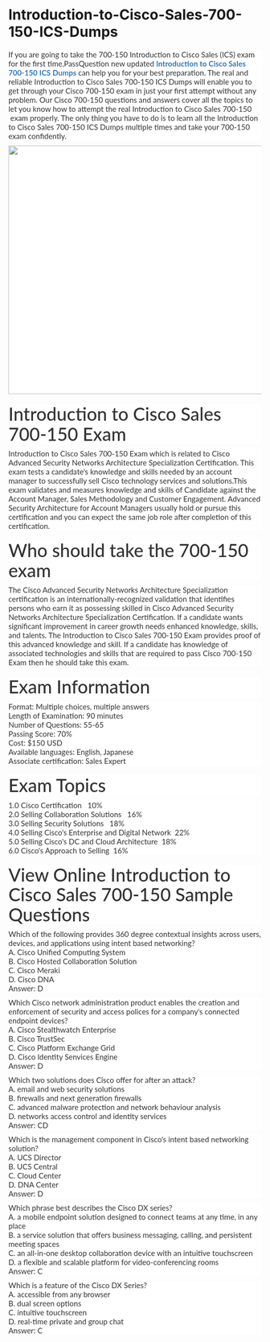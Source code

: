 # Introduction-to-Cisco-Sales-700-150-ICS-Dumps
<p>
	<span style="font-size:12px;font-weight:normal;"><span style="white-space:normal;">
	<p style="box-sizing:border-box;margin-top:0px;margin-bottom:10px;color:#333333;font-family:Lato;font-size:15px;white-space:normal;background-color:#FFFFFF;">
		If you are going to take the 700-150 Introduction to Cisco Sales (ICS) exam for the first time,PassQuestion new updated&nbsp;<span style="box-sizing:border-box;font-weight:700;"><a href="https://www.passquestion.com/700-150.html" style="box-sizing:border-box;background-color:transparent;color:#337AB7;text-decoration-line:none;">Introduction to Cisco Sales 700-150 ICS Dumps</a></span>&nbsp;can help you for your best preparation. The real and reliable Introduction to Cisco Sales 700-150 ICS Dumps will enable you to get through your Cisco 700-150 exam in just your first attempt without any problem. Our Cisco 700-150 questions and answers cover all the topics to let you know how to attempt the real Introduction to Cisco Sales 700-150 &nbsp;exam properly. The only thing you have to do is to learn all the Introduction to Cisco Sales 700-150 ICS Dumps multiple times and take your 700-150 exam confidently.
	</p>
	<p style="box-sizing:border-box;margin-top:0px;margin-bottom:10px;color:#333333;font-family:Lato;font-size:15px;white-space:normal;background-color:#FFFFFF;">
		<img alt="" src="https://www.passquestion.com/uploads/pqcom/images/20220404/50cc9d83ca7f4c97c558c0bb50bfbafb.png" style="box-sizing:border-box;vertical-align:middle;max-width:100%;height:494px;width:600px;" />
	</p>
	<h1 style="box-sizing:border-box;margin:20px 0px 10px;font-size:36px;font-family:Lato;font-weight:500;line-height:1.1;color:#333333;white-space:normal;background-color:#FFFFFF;">
		Introduction to Cisco Sales 700-150 Exam
	</h1>
	<p style="box-sizing:border-box;margin-top:0px;margin-bottom:10px;color:#333333;font-family:Lato;font-size:15px;white-space:normal;background-color:#FFFFFF;">
		Introduction to Cisco Sales 700-150 Exam which is related to Cisco Advanced Security Networks Architecture Specialization Certification. This exam tests a candidate's knowledge and skills needed by an account manager to successfully sell Cisco technology services and solutions.This exam validates and measures knowledge and skills of Candidate against the Account Manager, Sales Methodology and Customer Engagement. Advanced Security Architecture for Account Managers usually hold or pursue this certification and you can expect the same job role after completion of this certification.
	</p>
	<h1 style="box-sizing:border-box;margin:20px 0px 10px;font-size:36px;font-family:Lato;font-weight:500;line-height:1.1;color:#333333;white-space:normal;background-color:#FFFFFF;">
		Who should take the 700-150 exam
	</h1>
	<p style="box-sizing:border-box;margin-top:0px;margin-bottom:10px;color:#333333;font-family:Lato;font-size:15px;white-space:normal;background-color:#FFFFFF;">
		The Cisco Advanced Security Networks Architecture Specialization certification is an internationally-recognized validation that identifies persons who earn it as possessing skilled in Cisco Advanced Security Networks Architecture Specialization Certification. If a candidate wants significant improvement in career growth needs enhanced knowledge, skills, and talents. The Introduction to Cisco Sales 700-150 Exam provides proof of this advanced knowledge and skill. If a candidate has knowledge of associated technologies and skills that are required to pass Cisco 700-150 Exam then he should take this exam.
	</p>
	<h1 style="box-sizing:border-box;margin:20px 0px 10px;font-size:36px;font-family:Lato;font-weight:500;line-height:1.1;color:#333333;white-space:normal;background-color:#FFFFFF;">
		Exam Information
	</h1>
	<p style="box-sizing:border-box;margin-top:0px;margin-bottom:10px;color:#333333;font-family:Lato;font-size:15px;white-space:normal;background-color:#FFFFFF;">
		Format: Multiple choices, multiple answers<br style="box-sizing:border-box;" />
Length of Examination: 90 minutes<br style="box-sizing:border-box;" />
Number of Questions: 55-65<br style="box-sizing:border-box;" />
Passing Score: 70%<br style="box-sizing:border-box;" />
Cost: $150 USD<br style="box-sizing:border-box;" />
Available languages: English, Japanese<br style="box-sizing:border-box;" />
Associate certification: Sales Expert
	</p>
	<h1 style="box-sizing:border-box;margin:20px 0px 10px;font-size:36px;font-family:Lato;font-weight:500;line-height:1.1;color:#333333;white-space:normal;background-color:#FFFFFF;">
		Exam Topics
	</h1>
	<p style="box-sizing:border-box;margin-top:0px;margin-bottom:10px;color:#333333;font-family:Lato;font-size:15px;white-space:normal;background-color:#FFFFFF;">
		1.0 Cisco Certification &nbsp; 10%&nbsp;&nbsp; &nbsp;<br style="box-sizing:border-box;" />
2.0 Selling Collaboration Solutions &nbsp; 16%<br style="box-sizing:border-box;" />
3.0 Selling Security Solutions &nbsp; 18%<br style="box-sizing:border-box;" />
4.0 Selling Cisco's Enterprise and Digital Network &nbsp;22%&nbsp;&nbsp; &nbsp;<br style="box-sizing:border-box;" />
5.0 Selling Cisco's DC and Cloud Architecture &nbsp;18%<br style="box-sizing:border-box;" />
6.0 Cisco's Approach to Selling &nbsp;16%
	</p>
	<h1 style="box-sizing:border-box;margin:20px 0px 10px;font-size:36px;font-family:Lato;font-weight:500;line-height:1.1;color:#333333;white-space:normal;background-color:#FFFFFF;">
		View Online Introduction to Cisco Sales 700-150 Sample Questions
	</h1>
	<p style="box-sizing:border-box;margin-top:0px;margin-bottom:10px;color:#333333;font-family:Lato;font-size:15px;white-space:normal;background-color:#FFFFFF;">
		Which of the following provides 360 degree contextual insights across users, devices, and applications using intent based networking?<br style="box-sizing:border-box;" />
A. Cisco Unified Computing System<br style="box-sizing:border-box;" />
B. Cisco Hosted Collaboration Solution<br style="box-sizing:border-box;" />
C. Cisco Meraki<br style="box-sizing:border-box;" />
D. Cisco DNA<br style="box-sizing:border-box;" />
Answer: D
	</p>
	<p style="box-sizing:border-box;margin-top:0px;margin-bottom:10px;color:#333333;font-family:Lato;font-size:15px;white-space:normal;background-color:#FFFFFF;">
		Which Cisco network administration product enables the creation and enforcement of security and access polices for a company's connected endpoint devices?<br style="box-sizing:border-box;" />
A. Cisco Stealthwatch Enterprise<br style="box-sizing:border-box;" />
B. Cisco TrustSec<br style="box-sizing:border-box;" />
C. Cisco Platform Exchange Grid<br style="box-sizing:border-box;" />
D. Cisco ldentity Senvices Engine<br style="box-sizing:border-box;" />
Answer: D
	</p>
	<p style="box-sizing:border-box;margin-top:0px;margin-bottom:10px;color:#333333;font-family:Lato;font-size:15px;white-space:normal;background-color:#FFFFFF;">
		Which two solutions does Cisco offer for after an attack?<br style="box-sizing:border-box;" />
A. email and web security solutions<br style="box-sizing:border-box;" />
B. firewalls and next generation firewalls<br style="box-sizing:border-box;" />
C. advanced malware protection and network behaviour analysis<br style="box-sizing:border-box;" />
D. networks access control and identity services<br style="box-sizing:border-box;" />
Answer: CD
	</p>
	<p style="box-sizing:border-box;margin-top:0px;margin-bottom:10px;color:#333333;font-family:Lato;font-size:15px;white-space:normal;background-color:#FFFFFF;">
		Which is the management component in Cisco's intent based networking solution?<br style="box-sizing:border-box;" />
A. UCS Director<br style="box-sizing:border-box;" />
B. UCS Central<br style="box-sizing:border-box;" />
C. Cloud Center<br style="box-sizing:border-box;" />
D. DNA Center<br style="box-sizing:border-box;" />
Answer: D
	</p>
	<p style="box-sizing:border-box;margin-top:0px;margin-bottom:10px;color:#333333;font-family:Lato;font-size:15px;white-space:normal;background-color:#FFFFFF;">
		Which phrase best describes the Cisco DX series?<br style="box-sizing:border-box;" />
A. a mobile endpoint solution designed to connect teams at any time, in any place<br style="box-sizing:border-box;" />
B. a service solution that offers business messaging, calling, and persistent meeting spaces<br style="box-sizing:border-box;" />
C. an all-in-one desktop collaboration device with an intuitive touchscreen<br style="box-sizing:border-box;" />
D. a flexible and scalable platform for video-conferencing rooms<br style="box-sizing:border-box;" />
Answer: C
	</p>
	<p style="box-sizing:border-box;margin-top:0px;margin-bottom:10px;color:#333333;font-family:Lato;font-size:15px;white-space:normal;background-color:#FFFFFF;">
		Which is a feature of the Cisco DX Series?<br style="box-sizing:border-box;" />
A. accessible from any browser<br style="box-sizing:border-box;" />
B. dual screen options<br style="box-sizing:border-box;" />
C. intuitive touchscreen<br style="box-sizing:border-box;" />
D. real-time private and group chat<br style="box-sizing:border-box;" />
Answer: C
	</p>
</span></span>
</p>
